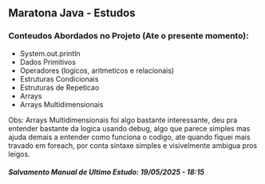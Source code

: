 ## Maratona Java - Estudos

### Conteudos Abordados no Projeto (Ate o presente momento):
- System.out.println
- Dados Primitivos
- Operadores (logicos, aritmeticos e relacionais)
- Estruturas Condicionais
- Estruturas de Repeticao
- Arrays
- Arrays Multidimensionais

Obs: Arrays Multidimensionais foi algo bastante interessante, deu pra entender bastante da logica usando debug, algo que parece simples mas ajuda demais a entender como funciona o codigo, ate quando fiquei mais travado em foreach, por conta sintaxe simples e visivelmente ambigua pros leigos.
#### *Salvamento Manual de Ultimo Estudo: 19/05/2025 - 18:15*